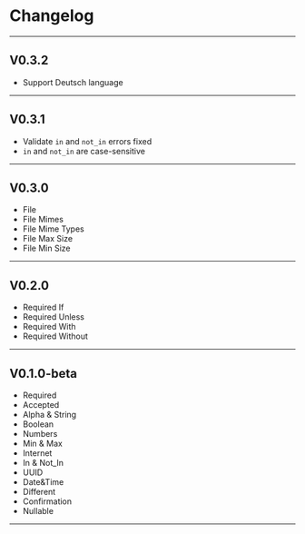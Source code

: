 # Changelog

***

## V0.3.2

- Support Deutsch language

***

## V0.3.1

- Validate `in` and `not_in` errors fixed
- `in` and `not_in` are case-sensitive

***

## V0.3.0

- File
- File Mimes
- File Mime Types
- File Max Size
- File Min Size

***

## V0.2.0

- Required If
- Required Unless
- Required With
- Required Without

***

## V0.1.0-beta

- Required
- Accepted
- Alpha & String
- Boolean
- Numbers
- Min & Max
- Internet
- In & Not_In
- UUID
- Date&Time
- Different
- Confirmation
- Nullable

***
